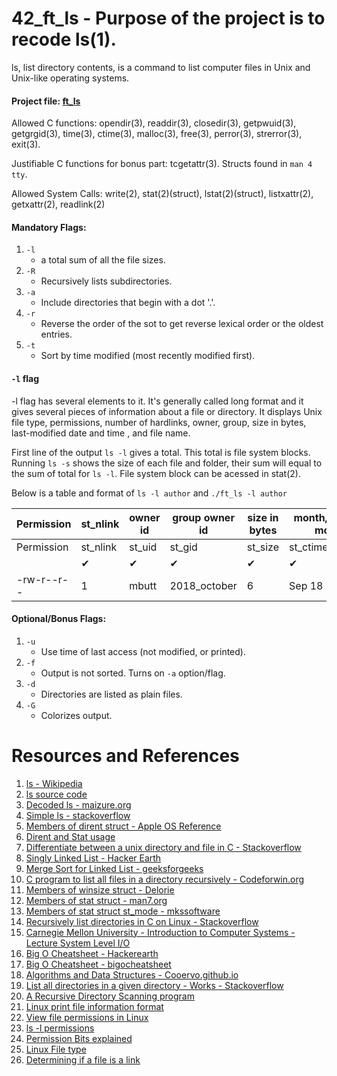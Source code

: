 # 42_ft_ls - Purpose of the project is to recode ls(1).

ls, list directory contents, is a command to list computer files in Unix and Unix-like operating systems.

#### Project file: [ft_ls](https://github.com/mohammadbutt/42_ft_ls/blob/master/doc_ft_ls.en.pdf)
Allowed C functions: opendir(3), readdir(3), closedir(3), getpwuid(3), getgrgid(3), time(3), ctime(3), malloc(3), free(3), perror(3), strerror(3), exit(3).

Justifiable C functions for bonus part: tcgetattr(3). Structs found in `man 4 tty`.

Allowed  System Calls:  write(2), stat(2)(struct), lstat(2)(struct), listxattr(2), getxattr(2), readlink(2)



#### Mandatory Flags:
1. `-l`
   - a total sum of all the file sizes.
2. `-R`
   - Recursively lists subdirectories.
3. `-a`
   - Include directories that begin with a dot '.'.
4. `-r`
   - Reverse the order of the sot to get reverse lexical order or the oldest entries.
5. `-t`
   - Sort by time modified (most recently modified first).

#### `-l` flag
-l flag has several elements to it. It's generally called long format and it gives several pieces of information about a file or directory. It displays Unix file type, permissions, number of hardlinks, owner, group, size in bytes, last-modified date and time , and file name.

First line of the output `ls -l` gives a total. This total is file system blocks. Running `ls -s` shows the size of each file and folder, their sum will equal to the sum of total for `ls -l`. File system block can be acessed in stat(2).

Below is a table and format of `ls -l author` and `./ft_ls -l author`


|Permission|st_nlink|owner id| group owner id |size in bytes |month, date, time modified  |file name|
|----------|--------|--------|----------------|--------------|----------------------------|---------|
|Permission|st_nlink|st_uid  |        st_gid  |   st_size    |st_ctimespec.tv_sec         |d_name   |
|          |   ✔    |   ✔    |         ✔      |     ✔        |       ✔                    |      ✔  |
|-rw-r--r--|    1   |  mbutt |   2018_october |       6      | Sep 18 15:35               |  author |


#### Optional/Bonus Flags:
1. `-u`
   - Use time of last access (not modified, or printed).
2. `-f`
   - Output is not sorted. Turns on `-a` option/flag.
3. `-d`
   - Directories are listed as plain files.
4. `-G`
   - Colorizes output.

# Resources and References
1. [ls - Wikipedia](https://en.wikipedia.org/wiki/Ls)
2. [ls source code](https://github.com/wertarbyte/coreutils/blob/master/src/ls.c)
3. [Decoded ls - maizure.org](http://www.maizure.org/projects/decoded-gnu-coreutils/ls.html)
4. [Simple ls - stackoverflow](https://stackoverflow.com/questions/3554120/open-directory-using-c)
5. [Members of dirent struct - Apple OS Reference](https://opensource.apple.com/source/xnu/xnu-4570.41.2/bsd/sys/dirent.h.auto.html)
6. [Dirent and Stat usage](http://codepad.org/mocgJvtX#output)
7. [Differentiate between a unix directory and file in C - Stackoverflow](https://stackoverflow.com/questions/1036625/differentiate-between-a-unix-directory-and-file-in-c-and-c)
8. [Singly Linked List - Hacker Earth](https://www.hackerearth.com/practice/data-structures/linked-list/singly-linked-list/tutorial/)
9. [Merge Sort for Linked List - geeksforgeeks](https://www.geeksforgeeks.org/merge-sort-for-linked-list/)
10. [C program to list all files in a directory recursively - Codeforwin.org](https://codeforwin.org/2018/03/c-program-to-list-all-files-in-a-directory-recursively.html)
10. [Members of winsize struct - Delorie](http://www.delorie.com/djgpp/doc/libc/libc_495.html)
11. [Members of stat struct - man7.org](http://man7.org/linux/man-pages/man2/stat.2.html)
12. [Members of stat struct st_mode - mkssoftware](https://www.mkssoftware.com/docs/man5/struct_stat.5.asp)
13. [Recursively list directories in C on Linux - Stackoverflow](https://stackoverflow.com/questions/8436841/how-to-recursively-list-directories-in-c-on-linux)
14. [Carnegie Mellon University - Introduction to Computer Systems - Lecture System Level I/O](https://scs.hosted.panopto.com/Panopto/Pages/Viewer.aspx?id=f107c2ce-79d5-4529-baeb-2bb495d8c11a)
15. [Big O Cheatsheet - Hackerearth](https://www.hackerearth.com/practice/notes/big-o-cheatsheet-series-data-structures-and-algorithms-with-thier-complexities-1/)
16. [Big O Cheatsheet - bigocheatsheet](https://www.bigocheatsheet.com/)
17. [Algorithms and Data Structures - Cooervo.github.io](https://cooervo.github.io/Algorithms-DataStructures-BigONotation/index.html)
18. [List all directories in a given directory - Works - Stackoverflow](https://stackoverflow.com/questions/1723002/how-to-list-all-subdirectories-in-a-given-directory-in-c)
19. [A Recursive Directory Scanning program](https://johnloomis.org/ece537/notes/Files/Examples/printdir.html)
20. [Linux print file information format](http://www.hep.by/gnu/findutils/Print-File-Information.html)
21. [View file permissions in Linux](https://askubuntu.com/questions/528411/how-do-you-view-file-permissions)
22. [ls -l permissions](https://stackoverflow.com/questions/10323060/printing-file-permissions-like-ls-l-using-stat2-in-c)
23. [Permission Bits explained](https://www.gnu.org/software/libc/manual/html_node/Permission-Bits.html)
24. [Linux File type](https://www.gnu.org/software/libc/manual/html_node/Testing-File-Type.html#Testing-File-Type)
25. [Determining if a file is a link](https://stackoverflow.com/questions/3984948/how-to-figure-out-if-a-file-is-a-link)
